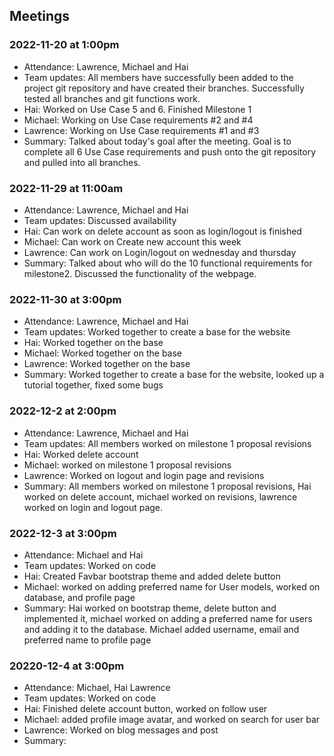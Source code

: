 ## Meetings

### 2022-11-20 at 1:00pm
- Attendance: Lawrence, Michael and Hai 
- Team updates: All members have successfully been added to the project git repository and have created their branches. Successfully tested all branches and git functions work.
- Hai: Worked on Use Case 5 and 6. Finished Milestone 1
- Michael: Working on Use Case requirements #2 and #4
- Lawrence: Working on Use Case requirements #1 and #3
- Summary: Talked about today's goal after the meeting. Goal is to complete all 6 Use Case requirements and push onto the git repository and pulled into all branches.

### 2022-11-29 at 11:00am
- Attendance: Lawrence, Michael and Hai 
- Team updates: Discussed availability
- Hai: Can work on delete account as soon as login/logout is finished
- Michael: Can work on Create new account this week
- Lawrence: Can work on Login/logout on wednesday and thursday 
- Summary: Talked about who will do the 10 functional requirements
for milestone2. Discussed the functionality of the webpage. 

### 2022-11-30 at 3:00pm
- Attendance: Lawrence, Michael and Hai 
- Team updates: Worked together to create a base for the website
- Hai: Worked together on the base 
- Michael: Worked together on the base 
- Lawrence: Worked together on the base 
- Summary: Worked together to create a base for the website, looked up
a tutorial together, fixed some bugs

### 2022-12-2 at 2:00pm
- Attendance: Lawrence, Michael and Hai 
- Team updates: All members worked on milestone 1 proposal revisions
- Hai: Worked delete account
- Michael: worked on milestone 1 proposal revisions
- Lawrence: Worked on logout and login page and revisions
- Summary: All members worked on milestone 1 proposal revisions, Hai worked on delete account, michael worked on revisions, lawrence
worked on login and logout page.

### 2022-12-3 at 3:00pm
- Attendance: Michael and Hai 
- Team updates: Worked on code
- Hai: Created Favbar bootstrap theme and added delete button
- Michael: worked on adding preferred name for User models, worked on database, and profile page
- Summary: Hai worked on bootstrap theme, delete button and implemented it, michael worked on adding a preferred name for users
and adding it to the database. Michael added username, email and preferred name to profile page

### 20220-12-4 at 3:00pm
- Attendance: Michael, Hai Lawrence
- Team updates: Worked on code
- Hai: Finished delete account button, worked on follow user
- Michael: added profile image avatar, and worked on search for user bar
- Lawrence: Worked on blog messages and post
- Summary: 
